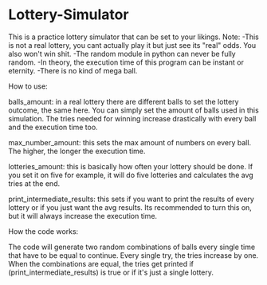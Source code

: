 # Lottery-Simulator
This is a practice lottery simulator that can be set to your likings.
Note:
      -This is not a real lottery, you cant actually play it but just see its "real" odds. You also won't win shit.
      -The random module in python can never be fully random.
      -In theory, the execution time of this program can be instant or eternity.
      -There is no kind of mega ball.

      
How to use:

balls_amount: in a real lottery there are different balls to set the lottery outcome, the same here. You can simply set the amount of balls used in this simulation. The tries needed for winning increase drastically with every ball and the execution time too. 

max_number_amount: this sets the max amount of numbers on every ball. The higher, the longer the execution time.

lotteries_amount: this is basically how often your lottery should be done. If you set it on five for example, it will do five lotteries and calculates the avg tries at the end.

print_intermediate_results: this sets if you want to print the results of every lottery or if you just want the avg results. Its recommended to turn this on, but it will always increase the execution time.


How the code works: 

The code will generate two random combinations of balls every single time that have to be equal to continue. Every single try, the tries increase by one. When the combinations are equal, the tries get printed if (print_intermediate_results) is true or if it's just a single lottery.






      
      
